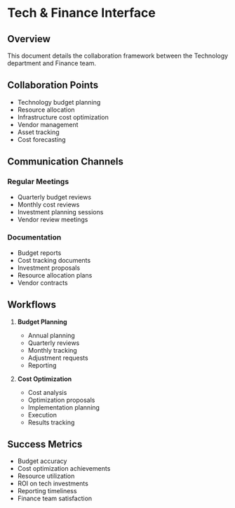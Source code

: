 # Tech & Finance Interface

## Overview
This document details the collaboration framework between the Technology department and Finance team.

## Collaboration Points
- Technology budget planning
- Resource allocation
- Infrastructure cost optimization
- Vendor management
- Asset tracking
- Cost forecasting

## Communication Channels
### Regular Meetings
- Quarterly budget reviews
- Monthly cost reviews
- Investment planning sessions
- Vendor review meetings

### Documentation
- Budget reports
- Cost tracking documents
- Investment proposals
- Resource allocation plans
- Vendor contracts

## Workflows
1. **Budget Planning**
   - Annual planning
   - Quarterly reviews
   - Monthly tracking
   - Adjustment requests
   - Reporting

2. **Cost Optimization**
   - Cost analysis
   - Optimization proposals
   - Implementation planning
   - Execution
   - Results tracking

## Success Metrics
- Budget accuracy
- Cost optimization achievements
- Resource utilization
- ROI on tech investments
- Reporting timeliness
- Finance team satisfaction
